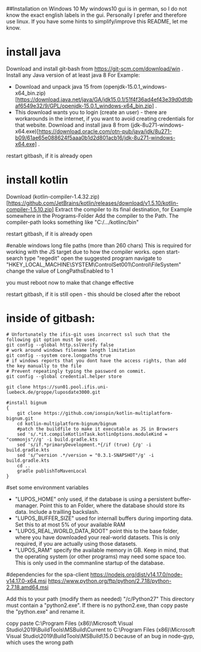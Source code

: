 ##Installation on Windows 10
My windows10 gui is in german, so I do not know the exact english labels in the gui.
Personally I prefer and therefore use linux.
If you have some hints to simplify/improve this README, let me know.

# install java

Download and install git-bash from https://git-scm.com/download/win .
Install any Java version of at least java 8
For Example:

* Download and unpack java 15 from (openjdk-15.0.1_windows-x64_bin.zip)[https://download.java.net/java/GA/jdk15.0.1/51f4f36ad4ef43e39d0dfdbaf6549e32/9/GPL/openjdk-15.0.1_windows-x64_bin.zip] .
* This download wants you to login (create an user) - there are workarounds in the internet, if you want to avoid creating credentials for that website.
  Download and install java 8 from (jdk-8u271-windows-x64.exe)[https://download.oracle.com/otn-pub/java/jdk/8u271-b09/61ae65e088624f5aaa0b1d2d801acb16/jdk-8u271-windows-x64.exe] .

restart gitbash, if it is already open

# install kotlin

Download (kotlin-compiler-1.4.32.zip)[https://github.com/JetBrains/kotlin/releases/download/v1.5.10/kotlin-compiler-1.5.10.zip]
Extract the compiler to its final destination, for Example somewhere in the Programs-Folder
Add the compiler to the Path.
The compiler-path looks something like "C:/.../kotlinc/bin"

restart gitbash, if it is already open

#enable windows long file paths (more than 260 chars)
This is required for working with the JS target due to how the compiler works.
open start-search
type "regedit"
open the suggested program
navigate to "HKEY_LOCAL_MACHINE\SYSTEM\ControlSet001\Control\FileSystem"
change the value of LongPathsEnabled to 1

you must reboot now to make that change effective

restart gitbash, if it is still open - this should be closed after the reboot

# inside of gitbash:

```gitbash
# Unfortunately the ifis-git uses incorrect ssl such that the following git option must be used.
git config --global http.sslVerify false
# work around windows filename length limitation
git config --system core.longpaths true
# if windows reports that you dont have the access rights, than add the key manually to the file
# Prevent repeatingly typing the password on commit.
git config --global credential.helper store

git clone https://sun01.pool.ifis.uni-luebeck.de/groppe/luposdate3000.git

#install bignum
{ 
    git clone https://github.com/ionspin/kotlin-multiplatform-bignum.git
    cd kotlin-multiplatform-bignum/bignum
    #patch the buildfile to make it executable as JS in Browsers
    sed 's/.*it.compileKotlinTask.kotlinOptions.moduleKind = "commonjs"//g' -i build.gradle.kts
    sed 's/if.*primaryDevelopment.*{/if (true) {/g' -i build.gradle.kts
    sed 's/^version .*/version = "0.3.1-SNAPSHOT"/g' -i build.gradle.kts
    cd ..
    gradle publishToMavenLocal
}
```

#set some environment variables

* "LUPOS_HOME"
  only used, if the database is using a persistent buffer-manager. Point this to an Folder, where the database should store its data. Include a trailling backslash.
* "LUPOS_BUFFER_SIZE"
  used for internall buffers during importing data. Set this to at most 5% of your available RAM
* "LUPOS_REAL_WORLD_DATA_ROOT"
  point this to the base folder, where you have downloaded your real-world datasets. This is only required, if you are actually using those datasets.
* "LUPOS_RAM"
  specify the available memory in GB. Keep in mind, that the operating system (or other programs) may need some space too. This is only used in the commanline startup of the database.


#dependencies for the spa-client
https://nodejs.org/dist/v14.17.0/node-v14.17.0-x64.msi
https://www.python.org/ftp/python/2.7.18/python-2.7.18.amd64.msi

Add this to your path (modify them as needed)
"/c/Python27"
This directory must contain a "python2.exe". If there is no python2.exe, than copy paste the "python.exe" and rename it.

copy paste 
C:\Program Files (x86)\Microsoft Visual Studio\2019\BuildTools\MSBuild\Current
to
C:\Program Files (x86)\Microsoft Visual Studio\2019\BuildTools\MSBuild\15.0
because of an bug in node-gyp, which uses the wrong path


